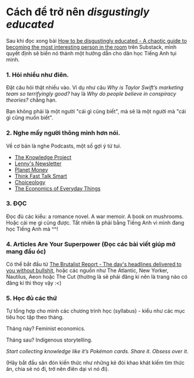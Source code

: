 # Cách để trở nên *disgustingly educated*

Sau khi đọc xong bài [How to be disgustingly educated - A chaotic guide to becoming the most interesting person in the room](https://substack.com/home/post/p-168645045) trên Substack, mình quyết định sẽ biến nó thành một hướng dẫn cho dân học Tiếng Anh tụi mình.

### 1. Hỏi nhiều như điên.

Đặt câu hỏi thật nhiều vào. Ví dụ như câu *Why is Taylor Swift’s marketing team so terrifyingly good?* hay là *Why do people believe in conspiracy theories?* chẳng hạn.

Bạn không phải là một người "cái gì cũng biết", mà sẽ là một người mà "cái gì cũng muốn biết".

### 2. Nghe mấy người thông minh hơn nói.

Về cơ bản là nghe Podcasts, một số gợi ý từ tui.

- [The Knowledge Project](https://fs.blog/knowledge-project-podcast/)
- [Lenny's Newsletter](https://www.lennysnewsletter.com/podcast)
- [Planet Money](https://podcasts.apple.com/us/podcast/planet-money/id290783428)
- [Think Fast Talk Smart](https://podcasts.apple.com/us/podcast/think-fast-talk-smart-communication-techniques/id1494989268)
- [Choiceology](https://podcasts.apple.com/us/podcast/choiceology-with-katy-milkman/id1337886873)
- [The Economics of Everyday Things](https://podcasts.apple.com/us/podcast/the-economics-of-everyday-things/id1666678354)

### 3. ĐỌC

Đọc đủ các kiểu: a romance novel. A war memoir. A book on mushrooms. Hoặc cái mẹ gì cũng được. Tất nhiên là phải bằng Tiếng Anh vì mình đang học Tiếng Anh mà ^^!

### 4. Articles Are Your Superpower (Đọc các bài viết giúp mở mang đầu óc)

Có thể bắt đầu từ [The Brutalist Report - The day's headlines delivered to you without bullshit](https://brutalist.report/), hoặc các nguồn như The Atlantic, New Yorker, Nautilus, Aeon hoặc The Cut (thường là sẽ phải đăng kí nên là trang nào có đăng kí thì thoy vậy :<)

### 5. Học đủ các thứ

Tự tổng hợp cho mình các chương trình học (syllabus) - kiểu như các mục tiêu học tập theo tháng.

Tháng này? Feminist economics.

Tháng sau? Indigenous storytelling.

*Start collecting knowledge like it’s Pokémon cards. Share it. Obsess over it.*

(Hãy bắt đầu săn đón kiến thức như những kẻ đói khao khát kiếm tìm thức ăn, chia sẻ nó đi, trở nên điên dại vì nó đi).

